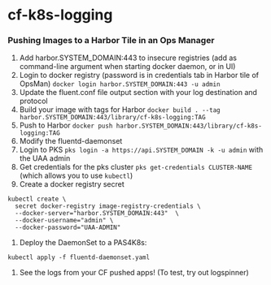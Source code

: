 # cf-k8s-logging

### Pushing Images to a Harbor Tile in an Ops Manager

1. Add harbor.SYSTEM_DOMAIN:443 to insecure registries (add as command-line argument when starting docker daemon, or in UI)
1. Login to docker registry (password is in credentials tab in Harbor tile of OpsMan)
   `docker login harbor.SYSTEM_DOMAIN:443 -u admin`
1. Update the fluent.conf file output section with your log destination and protocol
1. Build your image with tags for Harbor
   `docker build . --tag harbor.SYSTEM_DOMAIN:443/library/cf-k8s-logging:TAG`
1. Push to Harbor
   `docker push harbor.SYSTEM_DOMAIN:443/library/cf-k8s-logging:TAG`
1. Modify the fluentd-daemonset
1. Login to PKS `pks login -a https://api.SYSTEM_DOMAIN -k -u admin` with the UAA admin
1. Get credentials for the pks cluster `pks get-credentials CLUSTER-NAME` (which allows you to use `kubectl`)
1. Create a docker registry secret
```
kubectl create \
  secret docker-registry image-registry-credentials \
  --docker-server="harbor.SYSTEM_DOMAIN:443"  \
  --docker-username="admin" \
  --docker-password="UAA-ADMIN"
```

1. Deploy the DaemonSet to a PAS4K8s:
```
kubectl apply -f fluentd-daemonset.yaml
```
1. See the logs from your CF pushed apps! (To test, try out logspinner)
